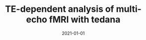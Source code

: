 ---
title: "TE-dependent analysis of multi-echo fMRI with tedana"
date: 2021-01-01
authors_string: Elizabeth Dupre, Taylor Salo, Zaki Ahmed, Peter Bandettini, Katherine Bottenhorn, César Caballero-Gaudes, Logan Dowdle, Javier Gonzalez-Castillo, Stephan Heunis, Prantik Kundu, Angela Laird, Ross Markello, Christopher Markiwiecz, Stefano Moia, Isla Staden, Joshua Teves, Eneko Uruñuela, Maryam Vaziri-Pashkam, Kirstie Whitaker, Daniel Handwerker
authors:
   - Elizabeth Dupre
   - Taylor Salo
   - Zaki Ahmed
   - Peter Bandettini
   - Katherine Bottenhorn
   - César Caballero-Gaudes
   - Logan Dowdle
   - Javier Gonzalez-Castillo
   - Stephan Heunis
   - Prantik Kundu
   - Angela Laird
   - Ross Markello
   - Christopher Markiwiecz
   - Stefano Moia
   - Isla Staden
   - Joshua Teves
   - Eneko Uruñuela
   - Maryam Vaziri-Pashkam
   - Kirstie Whitaker
   - Daniel Handwerker
author_ids:
   - peter_bandettini
   - javier_gonzalez-castillo
   - prantik_kundu
   - joshua_teves
   - daniel_handwerker
journal: 'The Journal of Open Source Software'
volume: 
issue: 
pages: 
book_title: ''
publisher: ''
abstract: ''
project_id: multi_echo
paper_url: 
doi: 10.21105/joss.03669
data_loc: ''
code_loc: 'https://github.com/ME-ICA/tedana'
file: '/assets/publications//assets/publications/'
file_name: '/assets/publications/'
type: journal_article
pub_str: ' (2021) The Journal of Open Source Software '
layout: publication 
---